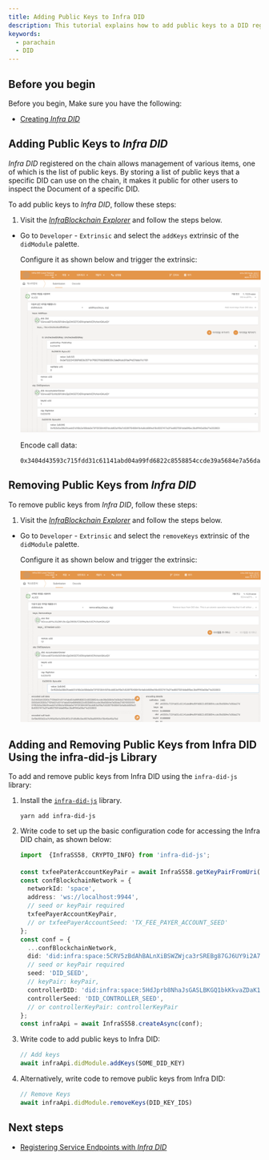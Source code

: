 ```yaml
---
title: Adding Public Keys to Infra DID
description: This tutorial explains how to add public keys to a DID registered on the Infra DID parachain.
keywords:
  - parachain
  - DID
---
```


## Before you begin

Before you begin, Make sure you have the following:

- [Creating *Infra DID*](./create-infra-did.md)

## Adding Public Keys to *Infra DID*

*Infra DID* registered on the chain allows management of various items, one of which is the list of public keys. By storing a list of public keys that a specific DID can use on the chain, it makes it public for other users to inspect the Document of a specific DID.

To add public keys to *Infra DID*, follow these steps:

1. Visit the [*InfraBlockchain Explorer*](https://portal.infrablockspace.net) and follow the steps below.

  - Go to `Developer` - `Extrinsic` and select the `addKeys` extrinsic of the `didModule` palette.

    Configure it as shown below and trigger the extrinsic:

    ![add-keys](/media/images/docs/infrablockchain/tutorials/service-chains/infra-did-parachain/add-keys.png)

    Encode call data:
    ```shell
    0x3404d43593c715fdd31c61141abd04a99fd6822c8558854ccde39a5684e7a56da27d04012e7222343997d83b3571b176837092986630c3de8fcdc91ba74d31bbb11c1181000000000000d43593c715fdd31c61141abd04a99fd6822c8558854ccde39a5684e7a56da27d0100000001f62b5a39b0fceeb51d16b2a189da0e73f15f384497dcdd63a1f9a7c626f7649941b4a8cb66fed18c65574117a2f1ed607591dda6f6ec3bdfff40a09a71e202803
    ```

## Removing Public Keys from *Infra DID*

To remove public keys from *Infra DID*, follow these steps:

1. Visit the [*InfraBlockchain Explorer*](https://portal.infrablockspace.net) and follow the steps below.

  - Go to `Developer` - `Extrinsic` and select the `removeKeys` extrinsic of the `didModule` palette.

    Configure it as shown below and trigger the extrinsic:

    ![remove-keys](/media/images/docs/infrablockchain/tutorials/service-chains/infra-did-parachain/remove-keys.png)

## Adding and Removing Public Keys from Infra DID Using the infra-did-js Library

To add and remove public keys from Infra DID using the `infra-did-js` library:

1. Install the [`infra-did-js`](https://github.com/InfraBlockchain/infra-did-js) library.

    ```shell
    yarn add infra-did-js
    ```

2. Write code to set up the basic configuration code for accessing the Infra DID chain, as shown below:

    ```typescript
    import  {InfraSS58, CRYPTO_INFO} from 'infra-did-js';

    const txfeePaterAccountKeyPair = await InfraSS58.getKeyPairFromUri('//Alice', 'sr25519');
    const confBlockchainNetwork = {
      networkId: 'space',
      address: 'ws://localhost:9944',
      // seed or keyPair required
      txfeePayerAccountKeyPair,
      // or txfeePayerAccountSeed: 'TX_FEE_PAYER_ACCOUNT_SEED'
    };
    const conf = {
      ...confBlockchainNetwork,
      did: 'did:infra:space:5CRV5zBdAhBALnXiBSWZWjca3rSREBg87GJ6UY9i2A7y1rCs',
      // seed or keyPair required
      seed: 'DID_SEED',
      // keyPair: keyPair,
      controllerDID: 'did:infra:space:5HdJprb8NhaJsGASLBKGQ1bkKkvaZDaK1FxTbJRXNShFuqgY'
      controllerSeed: 'DID_CONTROLLER_SEED',
      // or controllerKeyPair: controllerKeyPair
    };
    const infraApi = await InfraSS58.createAsync(conf);
    ```

3. Write code to add public keys to Infra DID:

    ```typescript
    // Add keys
    await infraApi.didModule.addKeys(SOME_DID_KEY)
    ```

4. Alternatively, write code to remove public keys from Infra DID:

    ```typescript
    // Remove Keys
    await infraApi.didModule.removeKeys(DID_KEY_IDS)
    ```

## Next steps

- [Registering Service Endpoints with *Infra DID*](./add-services.md)
